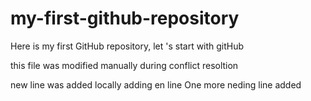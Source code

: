 # my-first-github-repository
Here is my first GitHub repository, let 's start with gitHub

this file was modified manually during conflict resoltion


new line was added locally 
adding en line
One more neding line added  